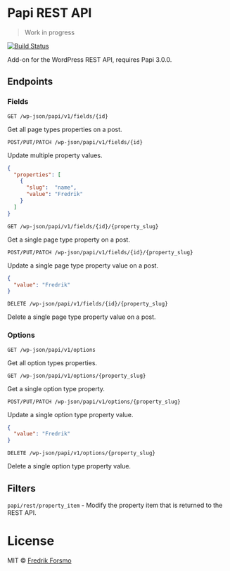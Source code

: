# Papi REST API

> Work in progress

[![Build Status](https://travis-ci.org/wp-papi/papi-rest-api.svg?branch=master)](https://travis-ci.org/wp-papi/papi-rest-api)

Add-on for the WordPress REST API, requires Papi 3.0.0.

## Endpoints

### Fields

`GET /wp-json/papi/v1/fields/{id}`

Get all page types properties on a post.

`POST/PUT/PATCH /wp-json/papi/v1/fields/{id}`

Update multiple property values.

```json
{
  "properties": [
    {
      "slug":  "name",
      "value": "Fredrik"
    }
  ]
}
```

`GET /wp-json/papi/v1/fields/{id}/{property_slug}`

Get a single page type property on a post.

`POST/PUT/PATCH /wp-json/papi/v1/fields/{id}/{property_slug}`

Update a single page type property value on a post.

```json
{
  "value": "Fredrik"
}
```

`DELETE /wp-json/papi/v1/fields/{id}/{property_slug}`

Delete a single page type property value on a post.

### Options

`GET /wp-json/papi/v1/options`

Get all option types properties.

`GET /wp-json/papi/v1/options/{property_slug}`

Get a single option type property.

`POST/PUT/PATCH /wp-json/papi/v1/options/{property_slug}`

Update a single option type property value.

```json
{
  "value": "Fredrik"
}
```

`DELETE /wp-json/papi/v1/options/{property_slug}`

Delete a single option type property value.

## Filters

`papi/rest/property_item` - Modify the property item that is returned to the REST API.

# License

MIT © [Fredrik Forsmo](https://github.com/frozzare)
